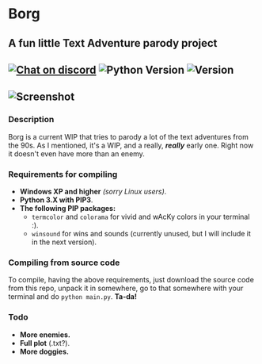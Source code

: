 # Borg
## A fun little Text Adventure parody project
[![Chat on discord](https://img.shields.io/badge/chat-on%20discord-blue.svg "Tatan's Server")](https://discord.gg/23jN7Na) ![Python Version](https://img.shields.io/badge/python-3.X-yellow.svg "Python Version") ![Version](https://img.shields.io/badge/version-v0.1b-brightgreen.svg "Version")
---
![Screenshot](https://media.discordapp.net/attachments/290169179711995904/410283877433606144/unknown.png "BORG!")
---
### Description
Borg is a current WIP that tries to parody a lot of the text adventures from the 90s. As I mentioned, it's a WIP, and a really, ***really*** early one. Right now it doesn't even have more than an enemy.

### Requirements for compiling
- **Windows XP and higher** *(sorry Linux users)*.
- **Python 3.X with PIP3**.
- **The following PIP packages:**
	- `termcolor` and `colorama` for vivid and wAcKy colors in your terminal :).
	- `winsound` for wins and sounds (currently unused, but I will include it in the next version).

### Compiling from source code
To compile, having the above requirements, just download the source code from this repo, unpack it in somewhere, go to that somewhere with your terminal and do `python main.py`. **Ta-da!**

### Todo
- **More enemies.**
- **Full plot** (.txt?).
- **More doggies.**